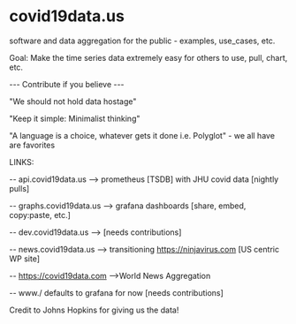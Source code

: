 # covid19data.us
software and data aggregation for the public - examples, use_cases, etc.

Goal: Make the time series data extremely easy for others to use, pull, chart, etc. 

--- Contribute if you believe --- 

"We should not hold data hostage"

"Keep it simple: Minimalist thinking"

"A language is a choice, whatever gets it done i.e. Polyglot" - we all have are favorites

LINKS:

-- api.covid19data.us --> prometheus [TSDB] with JHU covid data [nightly pulls]

-- graphs.covid19data.us --> grafana dashboards [share, embed, copy:paste, etc.]

-- dev.covid19data.us --> [needs contributions]

-- news.covid19data.us --> transitioning https://ninjavirus.com [US centric WP site]

-- https://covid19data.com -->World News Aggregation 

-- www./ defaults to grafana for now [needs contributions]


Credit to Johns Hopkins for giving us the data!
